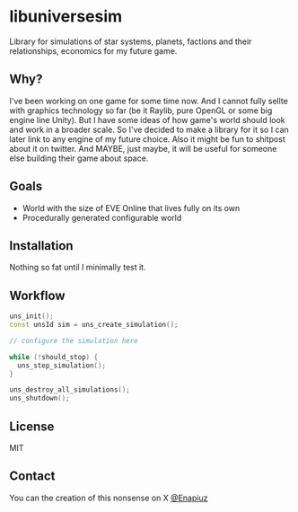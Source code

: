 # libuniversesim

Library for simulations of star systems, planets, factions and their relationships, economics for my future game.

## Why?

I've been working on one game for some time now.
And I cannot fully sellte with graphics technology so far (be it Raylib, pure OpenGL or some big engine line Unity).
But I have some ideas of how game's world should look and work in a broader scale.
So I've decided to make a library for it so I can later link to any engine of my future choice.
Also it might be fun to shitpost about it on twitter.
And MAYBE, just maybe, it will be useful for someone else building their game about space.

## Goals

- World with the size of EVE Online that lives fully on its own
- Procedurally generated configurable world

## Installation

Nothing so fat until I minimally test it.

## Workflow

```C++
uns_init();
const unsId sim = uns_create_simulation();

// configure the simulation here

while (!should_stop) {
  uns_step_simulation();
}

uns_destroy_all_simulations();
uns_shutdown();
```

## License

MIT

## Contact

You can the creation of this nonsense on X [@Enapiuz](https://x.com/Enapiuz)
